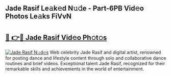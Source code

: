 ## Jade Rasif Le𝚊k𝚎d N𝚞𝚍e - Part-6PB Vid𝚎o Photos Le𝚊ks FiVvN

# <h2><a href="http://fbf44f3.evod.top/?m=Jade+Rasif">🔗 👉🔴 Jade Rasif Vid𝚎o Ph𝚘t𝚘s</a></h2>

[![Jade Rasif N𝚞d𝚎s](https://i.imgur.com/8V9OHl7.gif)](http://fbf44f3.evod.top/?m=Jade+Rasif)
Web celebrity Jade Rasif and digital artist, renowned for posting dance and lifestyle content through solo and collaborative dance routines and brief videos. Exceptional talent Jade Rasif, recognized for their remarkable skills and achievements in the world of entertainment. 
